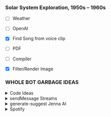 ### Solar System Exploration, 1950s – 1960s

  

- [ ] Weather
- [ ] OpenAI
- [x] Find Song from voice clip
- [ ] PDF
- [ ] Compiler 
- [x] Filter/Render Image


### WHOLE BOT GARBAGE IDEAS

  

<details>
<summary>Code Ideas</summary>

```js

// https://nodejs.org/api/child_process.html#child_process_subprocess_kill_signal

// /https://nodejs.org/api/child_process.html#child_process_subprocess_kill_signal

// https://stackoverflow.com/questions/61440104/killing-a-child-process-after-10-seconds-nodejs

setTimeout(() => {
  wc.kill("SIGINFO")
}, 10*1000, 0)

```
</details>

  
  


<details>
<summary>sendMessage Streams</summary>

```js
//send by link
const url = 'https://preview.redd.it/jcqql8h8x1351.jpg?width=640&crop=smart&auto=webp&s=61148c911a1d5155e7d1451105d18241671cf5f0';

https.get(url).on('response', (stream) => {

api.sendMessage({ attachment: [stream] }, event.threadID);

});
```
</details>
  
<details>
<summary>generate-suggest Jenna AI </summary>

[Jenna AI endpoint generate Suggest](https://us-central1-speare.cloudfunctions.net/generate-suggest)


### Body and need Bearer Token
```json
{
  "data": {
    "prefixFragment": [
      {
        "type": "heading-one",
        "children": [
          {
            "text": "about life"
          }
        ]
      },
      {
        "type": "paragraph",
        "children": [
          {
            "text": ""
          }
        ]
      }
    ],
    "suffixFragment": [
      {
        "type": "paragraph",
        "children": [
          {
            "text": ""
          }
        ]
      }
    ],
    "contentType": "other",
    "tone": "professional",
    "description": null,
    "avoidTexts": []
  }
}
```


### Emotions
```
### TONES
1. Friendly
2. Professional
3. Persuasive
4. Bold
5. Academic
6. Informative
7. Humorous
8. Formal
9. Casual
10. Authoritative
11. Caring
12. Optimistic
13. Direct
14. Confident
15. Sympathetic
16. Serious
17. Playful
18. Empathetic
19. Inspiring
20. Assertive
```
</details>

  
  

<details>

<summary>Spotify</summary>

### SPOTIFY

```

![Spotify replit](https://replit.com/@imbharat420/Spotify)

![spotify-recently-played-readme Github](https://github.com/JeffreyCA/spotify-recently-played-readme)

```

</details>